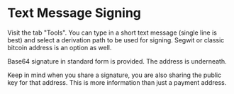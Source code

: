 
# Text Message Signing

Visit the tab "Tools". You can type in a short text message (single line is best) and
select a derivation path to be used for signing. Segwit or classic bitcoin address
is an option as well.

Base64 signature in standard form is provided. The address is underneath.

Keep in mind when you share a signature, you are also sharing the public key for
that address. This is more information than just a payment address.

